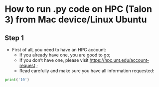 # How to run .py code on HPC (Talon 3) from Mac device/Linux Ubuntu

## Step 1

* First of all, you need to have an HPC account:
  * If you already have one, you are good to go;
  * If you don’t have one, please visit https://hpc.unt.edu/account-request ;
  * Read carefully and make sure you have all information requested:

```python
print('10')
```
